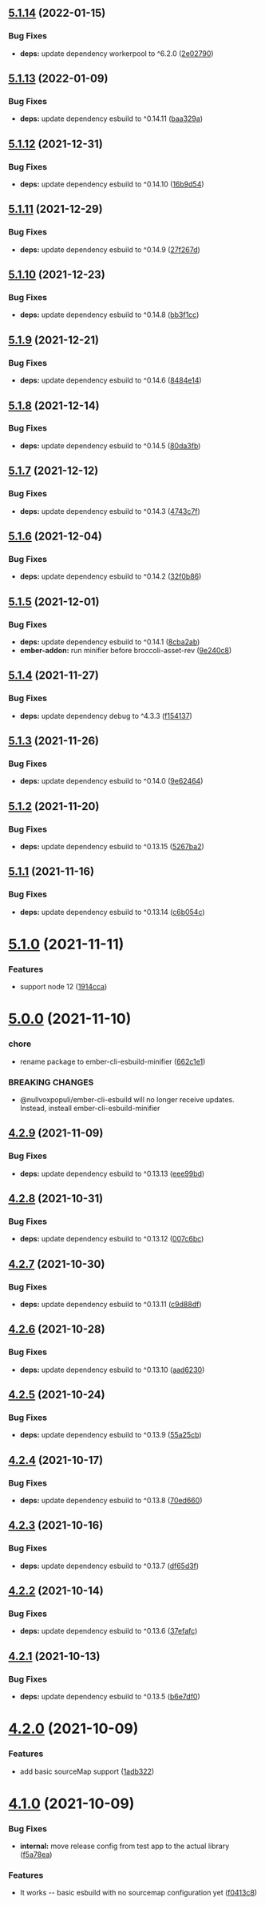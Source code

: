 ## [5.1.14](https://github.com/nullvoxpopuli/ember-cli-esbuild/compare/v5.1.13...v5.1.14) (2022-01-15)


### Bug Fixes

* **deps:** update dependency workerpool to ^6.2.0 ([2e02790](https://github.com/nullvoxpopuli/ember-cli-esbuild/commit/2e02790ff8d66fa532a29e5b7d3e9175a7592c1f))

## [5.1.13](https://github.com/nullvoxpopuli/ember-cli-esbuild/compare/v5.1.12...v5.1.13) (2022-01-09)


### Bug Fixes

* **deps:** update dependency esbuild to ^0.14.11 ([baa329a](https://github.com/nullvoxpopuli/ember-cli-esbuild/commit/baa329acdbfe4fda79d9b0cdb8dc7b2bdc201638))

## [5.1.12](https://github.com/nullvoxpopuli/ember-cli-esbuild/compare/v5.1.11...v5.1.12) (2021-12-31)


### Bug Fixes

* **deps:** update dependency esbuild to ^0.14.10 ([16b9d54](https://github.com/nullvoxpopuli/ember-cli-esbuild/commit/16b9d54e51638d205c3cfdc835eb69ba27cc48b2))

## [5.1.11](https://github.com/nullvoxpopuli/ember-cli-esbuild/compare/v5.1.10...v5.1.11) (2021-12-29)


### Bug Fixes

* **deps:** update dependency esbuild to ^0.14.9 ([27f267d](https://github.com/nullvoxpopuli/ember-cli-esbuild/commit/27f267d3179a11df9ac89954f3bccd80897d4e02))

## [5.1.10](https://github.com/nullvoxpopuli/ember-cli-esbuild/compare/v5.1.9...v5.1.10) (2021-12-23)


### Bug Fixes

* **deps:** update dependency esbuild to ^0.14.8 ([bb3f1cc](https://github.com/nullvoxpopuli/ember-cli-esbuild/commit/bb3f1cc7ec63cb9b57bffceba466253dbb4a20b0))

## [5.1.9](https://github.com/nullvoxpopuli/ember-cli-esbuild/compare/v5.1.8...v5.1.9) (2021-12-21)


### Bug Fixes

* **deps:** update dependency esbuild to ^0.14.6 ([8484e14](https://github.com/nullvoxpopuli/ember-cli-esbuild/commit/8484e1422362406b90029c3332815f11e4b69ff8))

## [5.1.8](https://github.com/nullvoxpopuli/ember-cli-esbuild/compare/v5.1.7...v5.1.8) (2021-12-14)


### Bug Fixes

* **deps:** update dependency esbuild to ^0.14.5 ([80da3fb](https://github.com/nullvoxpopuli/ember-cli-esbuild/commit/80da3fb9057e3ca8e5847374069c7dcdf73db43e))

## [5.1.7](https://github.com/nullvoxpopuli/ember-cli-esbuild/compare/v5.1.6...v5.1.7) (2021-12-12)


### Bug Fixes

* **deps:** update dependency esbuild to ^0.14.3 ([4743c7f](https://github.com/nullvoxpopuli/ember-cli-esbuild/commit/4743c7f71441a9464a16d448944f70cfba1dada0))

## [5.1.6](https://github.com/nullvoxpopuli/ember-cli-esbuild/compare/v5.1.5...v5.1.6) (2021-12-04)


### Bug Fixes

* **deps:** update dependency esbuild to ^0.14.2 ([32f0b86](https://github.com/nullvoxpopuli/ember-cli-esbuild/commit/32f0b86e346e7a95c54be57717544683020a4f59))

## [5.1.5](https://github.com/nullvoxpopuli/ember-cli-esbuild/compare/v5.1.4...v5.1.5) (2021-12-01)


### Bug Fixes

* **deps:** update dependency esbuild to ^0.14.1 ([8cba2ab](https://github.com/nullvoxpopuli/ember-cli-esbuild/commit/8cba2ab05a5284638d66747e76d783052c5142e3))
* **ember-addon:** run minifier before broccoli-asset-rev ([9e240c8](https://github.com/nullvoxpopuli/ember-cli-esbuild/commit/9e240c81a40a3c2f83b03058b5752a9e7116f2b6))

## [5.1.4](https://github.com/nullvoxpopuli/ember-cli-esbuild/compare/v5.1.3...v5.1.4) (2021-11-27)


### Bug Fixes

* **deps:** update dependency debug to ^4.3.3 ([f154137](https://github.com/nullvoxpopuli/ember-cli-esbuild/commit/f1541374b4891cabbedca30aa1018c87ec67a3bd))

## [5.1.3](https://github.com/nullvoxpopuli/ember-cli-esbuild/compare/v5.1.2...v5.1.3) (2021-11-26)


### Bug Fixes

* **deps:** update dependency esbuild to ^0.14.0 ([9e62464](https://github.com/nullvoxpopuli/ember-cli-esbuild/commit/9e624644fdf46c7552912fb0f74edda43037e54c))

## [5.1.2](https://github.com/nullvoxpopuli/ember-cli-esbuild/compare/v5.1.1...v5.1.2) (2021-11-20)


### Bug Fixes

* **deps:** update dependency esbuild to ^0.13.15 ([5267ba2](https://github.com/nullvoxpopuli/ember-cli-esbuild/commit/5267ba289e4ca32983d3a48f2845c815d29dfed0))

## [5.1.1](https://github.com/nullvoxpopuli/ember-cli-esbuild/compare/v5.1.0...v5.1.1) (2021-11-16)


### Bug Fixes

* **deps:** update dependency esbuild to ^0.13.14 ([c6b054c](https://github.com/nullvoxpopuli/ember-cli-esbuild/commit/c6b054c72fccbc942d97057a71ecc8e336242654))

# [5.1.0](https://github.com/nullvoxpopuli/ember-cli-esbuild/compare/v5.0.0...v5.1.0) (2021-11-11)


### Features

* support node 12 ([1914cca](https://github.com/nullvoxpopuli/ember-cli-esbuild/commit/1914cca1fa0fe2353d18a558bed43d5e3b19e5bf))

# [5.0.0](https://github.com/nullvoxpopuli/ember-cli-esbuild/compare/v4.2.9...v5.0.0) (2021-11-10)


### chore

* rename package to ember-cli-esbuild-minifier ([662c1e1](https://github.com/nullvoxpopuli/ember-cli-esbuild/commit/662c1e1cbefc38566a967096237587193f35ff91))


### BREAKING CHANGES

*   @nullvoxpopuli/ember-cli-esbuild will no longer receive updates.
  Instead, insteall ember-cli-esbuild-minifier

## [4.2.9](https://github.com/nullvoxpopuli/ember-cli-esbuild/compare/v4.2.8...v4.2.9) (2021-11-09)


### Bug Fixes

* **deps:** update dependency esbuild to ^0.13.13 ([eee99bd](https://github.com/nullvoxpopuli/ember-cli-esbuild/commit/eee99bd9b8cef603a1561ca78c1e59270bcedc26))

## [4.2.8](https://github.com/nullvoxpopuli/ember-cli-esbuild/compare/v4.2.7...v4.2.8) (2021-10-31)


### Bug Fixes

* **deps:** update dependency esbuild to ^0.13.12 ([007c6bc](https://github.com/nullvoxpopuli/ember-cli-esbuild/commit/007c6bc75a3f142eef7333b147d323050c9ba0f5))

## [4.2.7](https://github.com/nullvoxpopuli/ember-cli-esbuild/compare/v4.2.6...v4.2.7) (2021-10-30)


### Bug Fixes

* **deps:** update dependency esbuild to ^0.13.11 ([c9d88df](https://github.com/nullvoxpopuli/ember-cli-esbuild/commit/c9d88df79ff72eda38e7d4e86357233babf398bb))

## [4.2.6](https://github.com/nullvoxpopuli/ember-cli-esbuild/compare/v4.2.5...v4.2.6) (2021-10-28)


### Bug Fixes

* **deps:** update dependency esbuild to ^0.13.10 ([aad6230](https://github.com/nullvoxpopuli/ember-cli-esbuild/commit/aad6230d3255bdfa47c013f9df946dc41a333022))

## [4.2.5](https://github.com/nullvoxpopuli/ember-cli-esbuild/compare/v4.2.4...v4.2.5) (2021-10-24)


### Bug Fixes

* **deps:** update dependency esbuild to ^0.13.9 ([55a25cb](https://github.com/nullvoxpopuli/ember-cli-esbuild/commit/55a25cb2a24b3bec7bb070a7620037ef3b7d7280))

## [4.2.4](https://github.com/nullvoxpopuli/ember-cli-esbuild/compare/v4.2.3...v4.2.4) (2021-10-17)


### Bug Fixes

* **deps:** update dependency esbuild to ^0.13.8 ([70ed660](https://github.com/nullvoxpopuli/ember-cli-esbuild/commit/70ed660a9e7750cd24ec76786823ebd050082f76))

## [4.2.3](https://github.com/nullvoxpopuli/ember-cli-esbuild/compare/v4.2.2...v4.2.3) (2021-10-16)


### Bug Fixes

* **deps:** update dependency esbuild to ^0.13.7 ([df65d3f](https://github.com/nullvoxpopuli/ember-cli-esbuild/commit/df65d3f7e5159afe637146fb22bad85b4476c876))

## [4.2.2](https://github.com/nullvoxpopuli/ember-cli-esbuild/compare/v4.2.1...v4.2.2) (2021-10-14)


### Bug Fixes

* **deps:** update dependency esbuild to ^0.13.6 ([37efafc](https://github.com/nullvoxpopuli/ember-cli-esbuild/commit/37efafc851e19f672c57c95ab99aadba6af05405))

## [4.2.1](https://github.com/nullvoxpopuli/ember-cli-esbuild/compare/v4.2.0...v4.2.1) (2021-10-13)


### Bug Fixes

* **deps:** update dependency esbuild to ^0.13.5 ([b6e7df0](https://github.com/nullvoxpopuli/ember-cli-esbuild/commit/b6e7df07dd925c5ee2e82806cacf6953fe68100c))

# [4.2.0](https://github.com/nullvoxpopuli/ember-cli-esbuild/compare/v4.1.0...v4.2.0) (2021-10-09)


### Features

* add basic sourceMap support ([1adb322](https://github.com/nullvoxpopuli/ember-cli-esbuild/commit/1adb32237a1d4eb870654131d6b3c2c5e3a11564))

# [4.1.0](https://github.com/nullvoxpopuli/ember-cli-esbuild/compare/v4.0.2...v4.1.0) (2021-10-09)


### Bug Fixes

* **internal:** move release config from test app to the actual library ([f5a78ea](https://github.com/nullvoxpopuli/ember-cli-esbuild/commit/f5a78ea46603f826c83a618762ada01a6c3bd1ed))


### Features

* It works -- basic esbuild with no sourcemap configuration yet ([f0413c8](https://github.com/nullvoxpopuli/ember-cli-esbuild/commit/f0413c806f55051a546549c3d643030db97f45d8))
